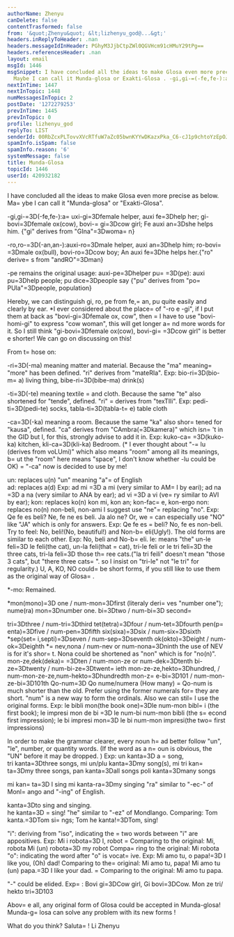 ```yaml
---
authorName: Zhenyu
canDelete: false
contentTrasformed: false
from: '&quot;Zhenyu&quot; &lt;lizhenyu_god@...&gt;'
headers.inReplyToHeader: .nan
headers.messageIdInHeader: PGhyM3JjbCtpZWl0QGVHcm91cHMuY29tPg==
headers.referencesHeader: .nan
layout: email
msgId: 1446
msgSnippet: I have concluded all the ideas to make Glosa even more precise as below.
  Maybe I can call it Munda-glosa or Exakti-Glosa . -gi,gi-=(-fe,fe-):auxi-gi=female
nextInTime: 1447
nextInTopic: 1448
numMessagesInTopic: 2
postDate: '1272279253'
prevInTime: 1445
prevInTopic: 0
profile: lizhenyu_god
replyTo: LIST
senderId: 00RbZcxPLTovvXVcRTfuW7aZc05bwnKYYwDKazxPka_C6-cJ1p9chtoYzEpOJr-QNP79VBqrYMwyduvoJ3kyfxXDulGhCNZTVfs
spamInfo.isSpam: false
spamInfo.reason: '6'
systemMessage: false
title: Munda-Glosa
topicId: 1446
userId: 420932182
---
```


I have concluded all the ideas to make Glosa even more precise as below. Ma=
ybe I can call it "Munda-glosa" or "Exakti-Glosa".
  
-gi,gi-=3D(-fe,fe-):a=
uxi-gi=3Dfemale helper, auxi fe=3Dhelp her; gi-bovi=3Dfemale
ox(cow), bovi-=
gi=3Dcow girl; Fe auxi an=3Dshe helps him. {"gi" derives from "GIna"=3Dwoma=
n}

-ro,ro-=3D(-an,an-):auxi-ro=3Dmale helper, auxi an=3Dhelp him; ro-bovi=
=3Dmale ox(bull),
bovi-ro=3Dcow boy; An auxi fe=3Dhe helps her.{"ro" derive=
s from "andRO"=3Dman}

-pe remains the original usage: auxi-pe=3Dhelper
pu=
=3D(pe): auxi pu=3Dhelp people; pu dice=3Dpeople say {"pu" derives from "po=
PUla"=3Dpeople, population}

Hereby, we can distinguish gi, ro, pe from fe,=
 an, pu quite easily and clearly by ear.
*I ever considered about the place=
 of "-ro e -gi", if I put them at back as "bovi-gi=3Dfemale ox, cow", then =
I have to use "bovi-homi-gi" to express "cow woman", this will get longer a=
nd more words for it. So I still think "gi-bovi=3Dfemale ox(cow), bovi-gi=
=3Dcow girl" is better e shorter!  We can go on discussing on this!

From t=
hose on:

-ri=3D(-ma) meaning matter and material. Because the "ma" meaning=
 "more" has been defined. "ri" derives from "mateRIa". Exp: bio-ri=3D(bio-m=
a) living thing,
bibe-ri=3D(bibe-ma) drink(s)

-ti=3D(-te) meaning textile =
and cloth. Because the same "te" also shortened for "tende", defined. "ri" =
derives from "texTIli". Exp: pedi-ti=3D(pedi-te) socks,
tabla-ti=3D(tabla-t=
e) table cloth

-ca=3D(-ka) meaning a room. Because the same "ka" also shor=
tened for "kausa", defined. "ca" derives from "CAmbra(=3Dkamera)" which isn=
't in the GID but I, for
this, strongly advise to add it in. Exp: kuko-ca=
=3D(kuko-ka) kitchen, kli-ca=3D(kli-ka) Bedroom. (* I ever thought about "-=
lu (derives from voLUmi)" which also means "room" among all its meanings, b=
ut the "room" here means "space", I don't know whether -lu could be OK)    =
"-ca" now is decided to use by me!
 
un: replaces u(n)     "un" meaning "a"=
 of English   
ad: replaces a(d)    Exp: ad mi =3D a mi (very similar to AM=
I by eari); ad na =3D a na (very similar to ANA by ear); ad vi =3D a vi (ve=
ry similar to AVI by ear); 
kon: replaces ko(n)    kon mi,  kon an; kon-fac=
e, kon-ergo
non: replaces no(n)   non-beli, non-ami      I suggest use "ne"=
 replacing "no". Exp: Qe fe es beli? Ne, fe ne es beli. Ja alo ne?  Or, we =
can especially use "NO" like "JA" which is only for answers. Exp: Qe fe es =
beli? No, fe es non-beli.  Try to feel: No, beli!(No, beautiful!) and Non-b=
eli(Ugly!). The old forms are similar to each other. Exp: No, beli and No-b=
eli.
le:   means   "the"   un-le feli=3D le feli(the cat), un-la feli(that =
cat), tri-le feli or le tri feli=3D the three cats, tri-la feli=3D those th=
ree cats.("la tri feili" doesn't mean "those 3 cats", but "there three cats=
". so I insist on "tri-le" not "le tri" for regularity.)
U, A, KO, NO could=
 be short forms, if you still like to use them as the original way of Glosa=
. 

*-mo: Remained. 
 
*mon(mono)=3D one /  num-mon=3Dfirst  (literaly deri=
ves "number one"); nume(ra) mon=3Dnumber one.
bi=3Dtwo  /  num-bi=3D second=

tri=3Dthree /  num-tri=3Dthird
tet(tetra)=3Dfour /  num-tet=3Dfourth
pen(p=
enta)=3Dfive /  num-pen=3Dfifth
six(sixa)=3Dsix /  num-six=3Dsixth
*sep(set=
i,septi)=3Dseven /  num-sep=3Dseventh
ok(okto)=3Deight /  num-ok=3Deighth
*=
nev,nona  /  num-nev or num-nona=3Dninth    the use of NEV is for it's shor=
t. Nona could be shortened as "non" which is for "no(n)".
mon-ze,dek(deka)=
=3Dten /  num-mon-ze or num-dek=3Dtenth
bi-ze=3Dtwenty /  num-bi-ze=3Dtwent=
ieth
mon-ze-ze,hekto=3Dhundred, / num-mon-ze-ze,num-hekto=3Dhundredth
mon-z=
e-bi=3D101 / num-mon-ze-bi=3D101th 
Qo-num=3D Qo nume/numera (How many)    =
  Qo-num is much shorter than the old.
Prefer using the former numerals for=
 they are short.  "num" is a new way to form the ordinals. Also we can stil=
l use the original forms. Exp: le bibli mon(the book one)=3Dle num-mon bibl=
i (the first book); le impresi mon de bi =3D le num-bi num-mon bibli (the s=
econd first impression); le bi impresi mon=3D le bi num-mon impresi(the two=
 first impressions)   
 
In order to make the grammar clearer, every noun h=
ad better follow "un", "le", number, or quantity words. (If the word as a n=
oun is obvious, the "UN" before it may be dropped. ) 
 Exp: 
un kanta=3D a =
song,   
tri kanta=3Dthree songs,
mi un/plu kanta=3Dmy song(s), 
mi tri kan=
ta=3Dmy three songs,
pan kanta=3Dall songs
poli kanta=3Dmany songs
 
mi kan=
ta=3D I sing
mi kanta-ra=3Dmy singing        "ra" similar to "-ec-" of Monl=
ango and "-ing" of English.
 
kanta=3Dto sing and singing.    
he kanta=3D =
sing!    "he" similar to "-ez" of Mondlango. Comparing: Tom kanta.=3DTom si=
ngs; Tom he kanta!=3DTom, sing!
 
"i": deriving from "iso", indicating the =
two words between "i" are appositives. Exp:
Mi i robota=3D I, robot        =
  Comparing to the original: Mi, robota
Mi (un) robota=3D my robot    Compa=
ring to the original: Mi robota
"o": indicating the word after "o" is vocat=
ive. Exp:
Mi amo tu, o papa!=3D I like you, (Oh) dad!      Comparing to the=
 original: Mi amo tu, papa! 
Mi amo tu (un) papa.=3D I like your dad.      =
     Comparing to the original: Mi amo tu papa.
 
"-" could be elided.  Exp=
: Bovi gi=3DCow girl,  Gi bovi=3DCow.    Mon ze tri/ hekto tri=3D103
 
Abov=
e all, any original form of Glosa could be accepted in Munda-glosa! Munda-g=
losa can solve any problem with its new forms !

What do you think? 
Saluta=
!
Li Zhenyu 



